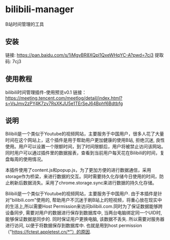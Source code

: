# bilibili-manager

B站时间管理的工具

## 安装

链接: https://pan.baidu.com/s/1iMgvBR8XQpl1QxeWHqYC-A?pwd=7cj3 提取码: 7cj3

## 使用教程

bilibili时间管理插件-使用预览v0.1
链接：https://meeting.tencent.com/meetlog/detail/index.html?s=VsJmv2zPY4K7zv7RsXKJU5e1TErSeJ64Bphf6Bdtbfg

## 说明
Bilibili是一个类似于Youtube的视频网站，主要服务于中国用户，很多人花了大量时间在这个网站上，这个插件是用于帮助用户更加健康的使用B站, 拒绝沉迷, 良性使用。用户可以设置一个限额时间，到了时间限额后，用户将被禁止访问该网站。同时用户可以通过插件里的数据报表，查看到当前用户每天花在Bilibili的时间，复盘每周的使用情况。

本插件使用了content.js和popup.js，为了更加方便的进行数据通信，采用storage作为桥梁，来进行数据的交互。同时需要持久化存储今日使用的时间，防止刷新后数据消失。采用了chrome.storage.sync来进行数据的持久化存储。

Bilibili是一个类似于Youtube的视频网站，主要服务于中国用户. 由于本插件是针对"bilibili.com"使用的, 帮助用户不沉迷于刷B站上的短视频，将重心放在现实中的生活上,所以需要Host Permission来访问bilibili.com.同时为了保证数据能够跨设备同步, 需要对用户的数据进行保存到数据库中, 当两台电脑绑定同一个UID时,能够保证数据是同步的. 同时保证用户更换电脑, 该数据不丢失. 所以需要对服务器进行访问, 以便于将数据保存到数据库中. 也就是用到host permission（"https://fctest.appletest.cn/*"）的原因. 